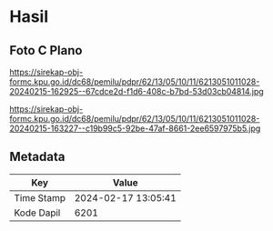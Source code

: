 # Hasil

## Foto C Plano

https://sirekap-obj-formc.kpu.go.id/dc68/pemilu/pdpr/62/13/05/10/11/6213051011028-20240215-162925--67cdce2d-f1d6-408c-b7bd-53d03cb04814.jpg

https://sirekap-obj-formc.kpu.go.id/dc68/pemilu/pdpr/62/13/05/10/11/6213051011028-20240215-163227--c19b99c5-92be-47af-8661-2ee6597975b5.jpg


## Metadata

| Key        | Value               |
| ---------- | ------------------- |
| Time Stamp | 2024-02-17 13:05:41 |
| Kode Dapil | 6201                |



